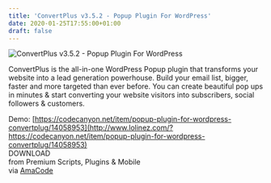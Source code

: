 ```yaml
---
title: 'ConvertPlus v3.5.2 - Popup Plugin For WordPress'
date: 2020-01-25T17:55:00+01:00
draft: false
---
```


![ConvertPlus v3.5.2 - Popup Plugin For WordPress](http://www.codelist.cc/uploads/posts/2017-07/1500610128_convertplug.jpg "ConvertPlus v3.5.2 - Popup Plugin For WordPress")  
  
ConvertPlus is the all-in-one WordPress Popup plugin that transforms your website into a lead generation powerhouse. Build your email list, bigger, faster and more targeted than ever before. You can create beautiful pop ups in minutes & start converting your website visitors into subscribers, social followers & customers.  
  
Demo: [https://codecanyon.net/item/popup-plugin-for-wordpress-convertplug/14058953](http://www.lolinez.com/?https://codecanyon.net/item/popup-plugin-for-wordpress-convertplug/14058953)  
DOWNLOAD  
from Premium Scripts, Plugins & Mobile  
via [AmaCode](https://amazcode.ooo)